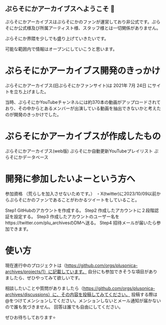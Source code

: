 ## ぷらそにかアーカイブスへようこそ 👋

ぷらそにかアーカイブスはぷらそにかのファンが運営しており非公式です。ぷらそにか公式様及び所属アーティスト様、スタッフ様とは一切関係がありません。

ぷらそにか界隈を少しでも盛り上げていきたいです。

可能な範囲内で情報はオープンにしていこうと思います。

# ぷらそにかアーカイブス開発のきっかけ

ぷらそにかアーカイブス(旧ぷらそにかファンサイト)は 2021年 7月 24日 にサイトを立ち上げました。

当時、ぷらそにかYouTubeチャンネルには約370本の動画がアップロードされており、その中からとあるメンバーが出演している動画を抽出できないかと考えたのが開発のきっかけでした。

# ぷらそにかアーカイブスが作成したもの

ぷらそにかアーカイブス(web版)
ぷらそにか自動更新YouTubeプレイリスト
ぷらそにかデータベース

# 開発に参加したいよーという方へ
参加資格 （荒らしを加入させないためです。）
・X(twitter)に2023/10/09以前からぷらそにかのファンであることがわかるツイートをしていること。

Step1 GitHubのアカウントを作成する。
Step2 作成したアカウントに２段階認証を設定する。
Step3 作成したアカウントのユーザー名をhttps://twitter.com/plu_archivesのDMへ送る。
Step4 招待メールが届いたら参加できます。

# 使い方
現在進行中のプロジェクトは（https://github.com/orgs/plusonica-archives/projects/1）に記載しています。
自分にも参加できそうな項目がありましたら、ぜひやってみて欲しいです。

相談したいことや質問がありましたら（https://github.com/orgs/plusonica-archives/discussions）に、その内容を投稿してみてください。
投稿する際は@をつけてメンションしてください。メンションしないとメール通知が届かないので誰も気づきません。
回答は誰でも自由にしてください。

ぜひお待ちしております⭐️

<!--

**Here are some ideas to get you started:**

🙋‍♀️ A short introduction - what is your organization all about?
🌈 Contribution guidelines - how can the community get involved?
👩‍💻 Useful resources - where can the community find your docs? Is there anything else the community should know?
🍿 Fun facts - what does your team eat for breakfast?
🧙 Remember, you can do mighty things with the power of [Markdown](https://docs.github.com/github/writing-on-github/getting-started-with-writing-and-formatting-on-github/basic-writing-and-formatting-syntax)
-->
